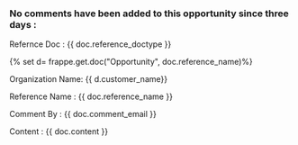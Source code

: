 <h3><p>No comments have been added to this opportunity since three days :</p></h3>
<p>Refernce Doc : {{ doc.reference_doctype }}</p>
{% set  d= frappe.get.doc("Opportunity", doc.reference_name)%}
<p>Organization Name: {{ d.customer_name}}
<p>Reference Name : {{ doc.reference_name }}</p>
<p>Comment By : {{ doc.comment_email }}</p>
<p>Content : {{ doc.content }}</p>

